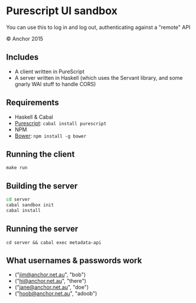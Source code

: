 # Purescript UI sandbox

You can use this to log in and log out, authenticating against a "remote" API

© Anchor 2015

## Includes

* A client written in PureScript
* A server written in Haskell (which uses the Servant library, and some gnarly
  WAI stuff to handle CORS)

## Requirements

* Haskell & Cabal
* [Purescript](http://www.purescript.org): `cabal install purescript`
* NPM
* [Bower](http://bower.io): `npm install -g bower`

## Running the client

`make run`

## Building the server

```bash
cd server
cabal sandbox init
cabal install
```

## Running the server

`cd server && cabal exec metadata-api`

## What usernames & passwords work

* ("jim@anchor.net.au", "bob")
* ("hi@anchor.net.au", "there")
* ("jane@anchor.net.au", "doe")
* ("hoob@anchor.net.au", "adoob")
